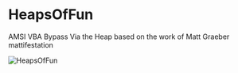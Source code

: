 # HeapsOfFun
AMSI VBA Bypass Via the Heap based on the work of Matt Graeber mattifestation

![HeapsOfFun](https://github.com/rmdavy/HeapsOfFun/blob/master/heapoffun.jpg)
